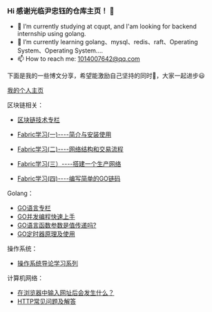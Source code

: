 ### Hi 感谢光临尹忠钰的仓库主页！ 👋
- 🔭 I’m currently studying at cqupt, and I'am looking for backend internship using golang.
- 🌱 I’m currently learning golang、mysql、redis、raft、Operating System、Operating System....
- 📫 How to reach me: 1014007642@qq.com
<!--
**yinzhongyu/yinzhongyu** is a ✨ _special_ ✨ repository because its `README.md` (this file) appears on your GitHub profile.

Here are some ideas to get you started:

- 🔭 I’m currently studying at cqupt, and I'am looking for backend internship using golang.

- 🌱 I’m currently learning golang、mysql、redis、raft、Operating System、Operating System....

- 👯 I’m looking to collaborate on ...

- 🤔 I’m looking for help with ...

- 💬 Ask me about ...

- 📫 How to reach me: 1014007642@qq.com

- 😄 Pronouns: ...

- ⚡ Fun fact: ...
  -->
  
  下面是我的一些博文分享，希望能激励自己坚持的同时👏，大家一起进步😃

   [我的个人主页](https://blog.csdn.net/doreen211?type=blog)

区块链相关：

- [区块链技术专栏](https://blog.csdn.net/doreen211/category_12214321.html?spm=1001.2014.3001.5482)

- [Fabric学习(一)----简介与安装使用](https://blog.csdn.net/doreen211/article/details/129148132)
- [Fabric学习(二)----网络结构和交易流程](https://blog.csdn.net/doreen211/article/details/129148258)
- [Fabric学习(三）----搭建一个生产网络](https://blog.csdn.net/doreen211/article/details/129148360)
- [Fabric学习(四)----编写简单的GO链码](https://blog.csdn.net/doreen211/article/details/129148415)

Golang：

- [GO语言专栏](https://blog.csdn.net/doreen211/category_11846802.html)
- [GO并发编程快速上手](https://blog.csdn.net/doreen211/article/details/125066246)
- [GO语言函数参数是值传递吗?](https://blog.csdn.net/doreen211/article/details/125220839)
- [GO定时器原理及使用](https://blog.csdn.net/doreen211/article/details/125379493)

操作系统：

- [操作系统导论学习系列](https://blog.csdn.net/doreen211/article/details/125390811)

计算机网络：

- [在浏览器中输入网址后会发生什么？](https://blog.csdn.net/doreen211/article/details/127603761)
- [HTTP常见问题及解答](https://blog.csdn.net/doreen211/article/details/127658173)
